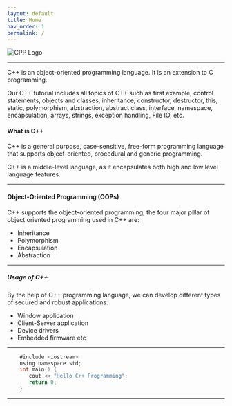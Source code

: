 ```yaml
---
layout: default
title: Home
nav_order: 1
permalink: /
---
```

![CPP Logo](https://img.icons8.com/color/512/000000/c-plus-plus.png)

-----------

C++ is an object-oriented programming language. It is an extension to C programming.

Our C++ tutorial includes all topics of C++ such as first example, control statements, objects and classes, inheritance, constructor, destructor, this, static, polymorphism, abstraction, abstract class, interface, namespace, encapsulation, arrays, strings, exception handling, File IO, etc.

#### What is C++

C++ is a general purpose, case-sensitive, free-form programming language that supports object-oriented, procedural and generic programming.

C++ is a middle-level language, as it encapsulates both high and low level language features.

----

#### Object-Oriented Programming (OOPs)

C++ supports the object-oriented programming, the four major pillar of object oriented programming used in C++ are:

   - Inheritance
   - Polymorphism
   - Encapsulation
   - Abstraction
   
-----

##### Usage of C++
      
By the help of C++ programming language, we can develop different types of secured and robust applications:
      
   - Window application
   - Client-Server application
   - Device drivers
   - Embedded firmware etc
   
---

```objectivec
    #include <iostream>  
    using namespace std;  
    int main() {  
       cout << "Hello C++ Programming";  
       return 0;  
    }  
```

-----




